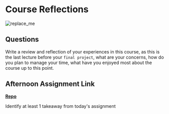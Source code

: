 # Course Reflections

![replace_me](https://codeworks.blob.core.windows.net/public/assets/img/illustrations/placeholder.svg)

## Questions

Write a review and reflection of your experiences in this course, as this is the last lecture before your `final project`, what are your concerns, how do you plan to manage your time, what have you enjoyed most about the course up to this point.

## Afternoon Assignment Link

**[Repo](https://github.com/dustinbates/<ASSIGNMENT_REPO>)**

Identify at least 1 takeaway from today's assignment
